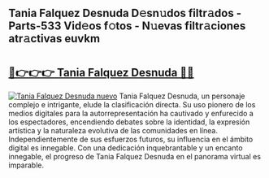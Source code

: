 ## Tania Falquez Desnuda D𝚎sn𝚞dos filtr𝚊dos - Parts-533 Vid𝚎os f𝚘tos - N𝚞evas filtr𝚊ciones atr𝚊ctivas euvkm

# <h2><a href="http://mbbxe2.tromn.icu/?c=Tania+Falquez+Desnuda">🔗👉👉👉 Tania Falquez Desnuda 🔗🔗</a></h2>

[![Tania Falquez Desnuda nuevo](https://i.imgur.com/pEAQMta.gif)](http://mbbxe2.tromn.icu/?c=Tania+Falquez+Desnuda)
Tania Falquez Desnuda, un personaje complejo e intrigante, elude la clasificación directa. Su uso pionero de los medios digitales para la autorrepresentación ha cautivado y enfurecido a los espectadores, encendiendo debates sobre la identidad, la expresión artística y la naturaleza evolutiva de las comunidades en línea. Independientemente de sus esfuerzos futuros, su influencia en el ámbito digital es innegable. Con una dedicación inquebrantable y un encanto innegable, el progreso de Tania Falquez Desnuda en el panorama virtual es imparable.
